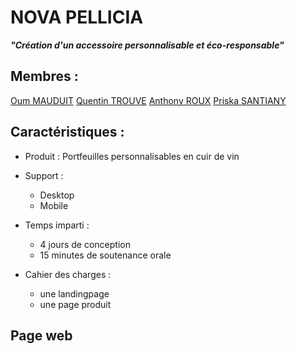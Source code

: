 # NOVA PELLICIA

 ___"Création d'un accessoire personnalisable et éco-responsable"___


## Membres :
  [Oum MAUDUIT](https://github.com/Mauduit-O)
  [Quentin TROUVE](https://github.com/quentintrouve)
  [Anthony ROUX](https://github.com/anthony-roux)
  [Priska SANTIANY](https://github.com/SP-Sumampow)

  
## Caractéristiques :

- Produit : Portfeuilles personnalisables en cuir de vin
  
- Support : 
  - Desktop
  - Mobile

- Temps imparti : 
  - 4 jours de conception
  - 15 minutes de soutenance orale
  
- Cahier des charges :
  - une landingpage
  - une page produit

## Page web 

